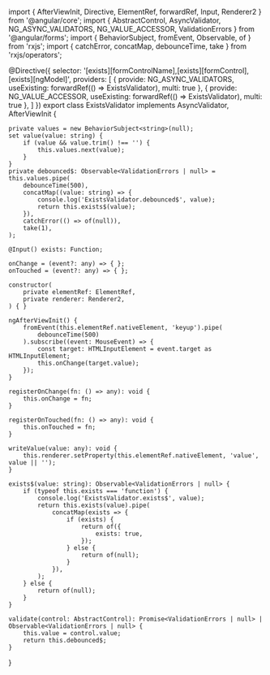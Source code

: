import { AfterViewInit, Directive, ElementRef, forwardRef, Input, Renderer2 } from '@angular/core';
import { AbstractControl, AsyncValidator, NG_ASYNC_VALIDATORS, NG_VALUE_ACCESSOR, ValidationErrors } from '@angular/forms';
import { BehaviorSubject, fromEvent, Observable, of } from 'rxjs';
import { catchError, concatMap, debounceTime, take } from 'rxjs/operators';

@Directive({
	selector: '[exists][formControlName],[exists][formControl],[exists][ngModel]',
	providers: [
		{ provide: NG_ASYNC_VALIDATORS, useExisting: forwardRef(() => ExistsValidator), multi: true },
		{ provide: NG_VALUE_ACCESSOR, useExisting: forwardRef(() => ExistsValidator), multi: true },
	]
})
export class ExistsValidator implements AsyncValidator, AfterViewInit {

	private values = new BehaviorSubject<string>(null);
	set value(value: string) {
		if (value && value.trim() !== '') {
			this.values.next(value);
		}
	}
	private debounced$: Observable<ValidationErrors | null> = this.values.pipe(
		debounceTime(500),
		concatMap((value: string) => {
			console.log('ExistsValidator.debounced$', value);
			return this.exists$(value);
		}),
		catchError(() => of(null)),
		take(1),
	);

	@Input() exists: Function;

	onChange = (event?: any) => { };
	onTouched = (event?: any) => { };

	constructor(
		private elementRef: ElementRef,
		private renderer: Renderer2,
	) { }

	ngAfterViewInit() {
		fromEvent(this.elementRef.nativeElement, 'keyup').pipe(
			debounceTime(500)
		).subscribe((event: MouseEvent) => {
			const target: HTMLInputElement = event.target as HTMLInputElement;
			this.onChange(target.value);
		});
	}

	registerOnChange(fn: () => any): void {
		this.onChange = fn;
	}

	registerOnTouched(fn: () => any): void {
		this.onTouched = fn;
	}

	writeValue(value: any): void {
		this.renderer.setProperty(this.elementRef.nativeElement, 'value', value || '');
	}

	exists$(value: string): Observable<ValidationErrors | null> {
		if (typeof this.exists === 'function') {
			console.log('ExistsValidator.exists$', value);
			return this.exists(value).pipe(
				concatMap(exists => {
					if (exists) {
						return of({
							exists: true,
						});
					} else {
						return of(null);
					}
				}),
			);
		} else {
			return of(null);
		}
	}

	validate(control: AbstractControl): Promise<ValidationErrors | null> | Observable<ValidationErrors | null> {
		this.value = control.value;
		return this.debounced$;
	}

}

